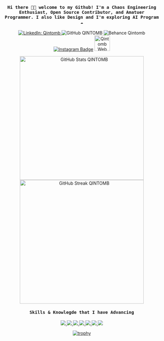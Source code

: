 <h4 align="center"><samp> Hi there 👋🏾  welcome to my Github! I'm a Chaos Engineering Enthusiast, Open Source Contributor, and Amatuer Programmer. I also like Design and I'm exploring AI Program ☁️ </samp></h4>


<p align="center" dir="auto">
  <!-- Social Media -->
  <a href="https://www.linkedin.com/in/qintomb/" target="_blank">
  <img src="https://img.shields.io/badge/-LinkedIn-blue?style=flat-square&logo=linkedin&logoColor=white" 
       alt="LinkedIn: Qintomb">
</a>
  <a href="https://github.com/qintmb" style="text-decoration:none;">
    <img src="https://img.shields.io/github/followers/qintmb?label=Qintomb&style=social" 
         alt="GitHub QINTOMB" 
         style="max-width: 100%;">
  </a>
  <a href="https://be.net/qintomb" style="text-decoration:none;" target="_blank">
    <img src="https://img.shields.io/badge/-Qintomb-1769ff?style=flat-square&logo=behance&logoColor=white" 
         alt="Behance Qintomb" 
         style="max-width: 100%;">
  </a>
<a href="https://www.instagram.com/qintomb/" rel="nofollow"><img src="https://camo.githubusercontent.com/66884d01129f7e45326198a953d27ae332fa283e2d8f7ff061e7e6738e992bfb/68747470733a2f2f696d672e736869656c64732e696f2f62616467652f2d496e7374616772616d2d6534343035663f7374796c653d666c61742d737175617265266c6f676f3d496e7374616772616d266c6f676f436f6c6f723d7768697465266c696e6b3d68747470733a2f2f7777772e696e7374616772616d2e636f6d2f726f7368616e6a617972616a2f" alt="Instagram Badge" data-canonical-src="https://img.shields.io/badge/-Instagram-e4405f?style=flat-square&amp;logo=Instagram&amp;logoColor=white&amp;link=https://www.instagram.com/qintomb/" style="max-width: 100%;"></a>
  
<a href="https://qintomb.qzz.io" rel="nofollow" target="_blank">
  <img src="https://framerusercontent.com/images/8rCZlFSngi2ZZx65oWKYGiKZ4.png?scale-down-to=512" 
       alt="Qintomb Web" 
       style="width: 50px; height: auto; max-width: 100%;">
</a>

</p>

<p align="center" dir="auto">
  <!-- GitHub Stats -->
  <a target="_blank" rel="noopener noreferrer nofollow" href="https://github.com/qintmb">
    <img src="https://github-readme-stats.vercel.app/api?username=qintmb&show_icons=true&theme=dark" 
         width="400" 
         alt="GitHub Stats QINTOMB">
  </a>

  <!-- GitHub Streak Stats -->
  <a target="_blank" rel="noopener noreferrer nofollow" href="https://github.com/qintmb">
    <img src="https://github-readme-streak-stats.herokuapp.com?user=qintmb&theme=dark&hide_border=true" 
         width="400" 
         alt="GitHub Streak QINTOMB">
  </a>
</p>

<p align="center" dir="auto">
<h4 align="center"><samp> Skills & Knowlegde that I have Advancing </samp></h4>

<p align="center"> 
  <a href="https://www.adobe.com/products/photoshop.html" target="_blank">
    <img src="https://img.shields.io/badge/adobe%20photoshop%20-%2331A8FF.svg?&style=for-the-badge&logo=adobe%20photoshop&logoColor=white">
  </a>
  
   <a href="https://www.adobe.com/products/illustrator.html" target="_blank">
    <img src="https://img.shields.io/badge/adobe%20illustrator%20-%23FF9A00.svg?&style=for-the-badge&logo=adobe%20illustrator&logoColor=white">
  </a>

  <a href="https://developer.mozilla.org/en-US/docs/Glossary/HTML5" target="_blank">
    <img src="https://img.shields.io/badge/html5%20-%23E34F26.svg?&style=for-the-badge&logo=html5&logoColor=white">
  </a>

  <a href="https://developer.mozilla.org/en-US/docs/Web/CSS" target="_blank">
    <img src="https://img.shields.io/badge/css3%20-%231572B6.svg?&style=for-the-badge&logo=css3&logoColor=white">
  </a>

  <a href="https://nodejs.org" target="_blank">
    <img src="https://img.shields.io/badge/node.js%20-%2343853D.svg?&style=for-the-badge&logo=node.js&logoColor=white">
  </a>

  <a href="https://developer.mozilla.org/en-US/docs/Web/JavaScript" target="_blank">
    <img src="https://img.shields.io/badge/javascript%20-%23323330.svg?&style=for-the-badge&logo=javascript&logoColor=%23F7DF1E">
  </a>

  <a href="https://git-scm.com" target="_blank">
    <img src="https://img.shields.io/badge/git%20-%23F05033.svg?&style=for-the-badge&logo=git&logoColor=white">
  </a>
</p>

<p align="center">
  <a href="https://github.com/qintmb/github-profile-trophy">
    <img src="https://github-profile-trophy.vercel.app/?username=qintmb&theme=onedark&row=1&column=8" alt="trophy" />
  </a>
</p>
